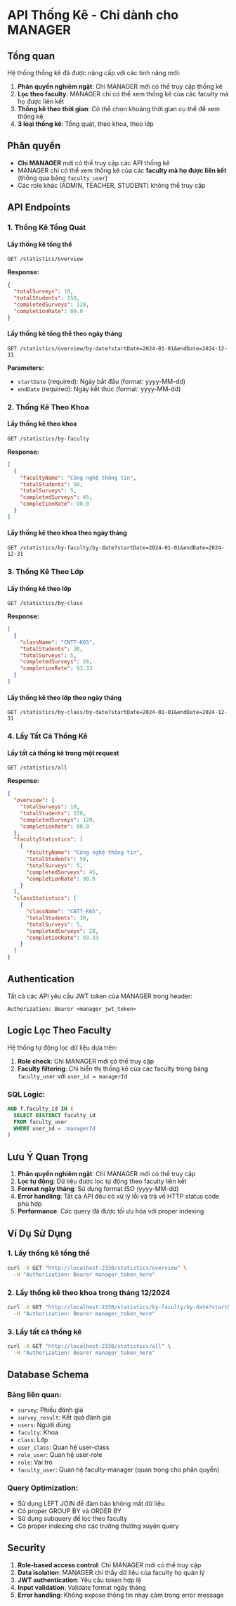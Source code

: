 # API Thống Kê - Chỉ dành cho MANAGER

## Tổng quan

Hệ thống thống kê đã được nâng cấp với các tính năng mới:

1. **Phân quyền nghiêm ngặt**: Chỉ MANAGER mới có thể truy cập thống kê
2. **Lọc theo faculty**: MANAGER chỉ có thể xem thống kê của các faculty mà họ được liên kết
3. **Thống kê theo thời gian**: Có thể chọn khoảng thời gian cụ thể để xem thống kê
4. **3 loại thống kê**: Tổng quát, theo khoa, theo lớp

## Phân quyền

- **Chỉ MANAGER** mới có thể truy cập các API thống kê
- MANAGER chỉ có thể xem thống kê của các **faculty mà họ được liên kết** (thông qua bảng `faculty_user`)
- Các role khác (ADMIN, TEACHER, STUDENT) không thể truy cập

## API Endpoints

### 1. Thống Kê Tổng Quát

#### Lấy thống kê tổng thể
```
GET /statistics/overview
```

**Response:**
```json
{
  "totalSurveys": 10,
  "totalStudents": 150,
  "completedSurveys": 120,
  "completionRate": 80.0
}
```

#### Lấy thống kê tổng thể theo ngày tháng
```
GET /statistics/overview/by-date?startDate=2024-01-01&endDate=2024-12-31
```

**Parameters:**
- `startDate` (required): Ngày bắt đầu (format: yyyy-MM-dd)
- `endDate` (required): Ngày kết thúc (format: yyyy-MM-dd)

### 2. Thống Kê Theo Khoa

#### Lấy thống kê theo khoa
```
GET /statistics/by-faculty
```

**Response:**
```json
[
  {
    "facultyName": "Công nghệ thông tin",
    "totalStudents": 50,
    "totalSurveys": 5,
    "completedSurveys": 45,
    "completionRate": 90.0
  }
]
```

#### Lấy thống kê theo khoa theo ngày tháng
```
GET /statistics/by-faculty/by-date?startDate=2024-01-01&endDate=2024-12-31
```

### 3. Thống Kê Theo Lớp

#### Lấy thống kê theo lớp
```
GET /statistics/by-class
```

**Response:**
```json
[
  {
    "className": "CNTT-K65",
    "totalStudents": 30,
    "totalSurveys": 5,
    "completedSurveys": 28,
    "completionRate": 93.33
  }
]
```

#### Lấy thống kê theo lớp theo ngày tháng
```
GET /statistics/by-class/by-date?startDate=2024-01-01&endDate=2024-12-31
```

### 4. Lấy Tất Cả Thống Kê

#### Lấy tất cả thống kê trong một request
```
GET /statistics/all
```

**Response:**
```json
{
  "overview": {
    "totalSurveys": 10,
    "totalStudents": 150,
    "completedSurveys": 120,
    "completionRate": 80.0
  },
  "facultyStatistics": [
    {
      "facultyName": "Công nghệ thông tin",
      "totalStudents": 50,
      "totalSurveys": 5,
      "completedSurveys": 45,
      "completionRate": 90.0
    }
  ],
  "classStatistics": [
    {
      "className": "CNTT-K65",
      "totalStudents": 30,
      "totalSurveys": 5,
      "completedSurveys": 28,
      "completionRate": 93.33
    }
  ]
}
```

## Authentication

Tất cả các API yêu cầu JWT token của MANAGER trong header:
```
Authorization: Bearer <manager_jwt_token>
```

## Logic Lọc Theo Faculty

Hệ thống tự động lọc dữ liệu dựa trên:
1. **Role check**: Chỉ MANAGER mới có thể truy cập
2. **Faculty filtering**: Chỉ hiển thị thống kê của các faculty trong bảng `faculty_user` với `user_id = managerId`

### SQL Logic:
```sql
AND f.faculty_id IN (
  SELECT DISTINCT faculty_id 
  FROM faculty_user 
  WHERE user_id = :managerId
)
```

## Lưu Ý Quan Trọng

1. **Phân quyền nghiêm ngặt**: Chỉ MANAGER mới có thể truy cập
2. **Lọc tự động**: Dữ liệu được lọc tự động theo faculty liên kết
3. **Format ngày tháng**: Sử dụng format ISO (yyyy-MM-dd)
4. **Error handling**: Tất cả API đều có xử lý lỗi và trả về HTTP status code phù hợp
5. **Performance**: Các query đã được tối ưu hóa với proper indexing

## Ví Dụ Sử Dụng

### 1. Lấy thống kê tổng thể
```bash
curl -X GET "http://localhost:2330/statistics/overview" \
  -H "Authorization: Bearer manager_token_here"
```

### 2. Lấy thống kê theo khoa trong tháng 12/2024
```bash
curl -X GET "http://localhost:2330/statistics/by-faculty/by-date?startDate=2024-12-01&endDate=2024-12-31" \
  -H "Authorization: Bearer manager_token_here"
```

### 3. Lấy tất cả thống kê
```bash
curl -X GET "http://localhost:2330/statistics/all" \
  -H "Authorization: Bearer manager_token_here"
```

## Database Schema

### Bảng liên quan:
- `survey`: Phiếu đánh giá
- `survey_result`: Kết quả đánh giá
- `users`: Người dùng
- `faculty`: Khoa
- `class`: Lớp
- `user_class`: Quan hệ user-class
- `role_user`: Quan hệ user-role
- `role`: Vai trò 
- `faculty_user`: Quan hệ faculty-manager (quan trọng cho phân quyền)

### Query Optimization:
- Sử dụng LEFT JOIN để đảm bảo không mất dữ liệu
- Có proper GROUP BY và ORDER BY
- Sử dụng subquery để lọc theo faculty
- Có proper indexing cho các trường thường xuyên query

## Security

1. **Role-based access control**: Chỉ MANAGER mới có thể truy cập
2. **Data isolation**: MANAGER chỉ thấy dữ liệu của faculty họ quản lý
3. **JWT authentication**: Yêu cầu token hợp lệ
4. **Input validation**: Validate format ngày tháng
5. **Error handling**: Không expose thông tin nhạy cảm trong error message 